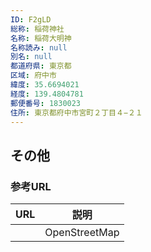 ```yaml
---
ID: F2gLD
総称: 稲荷神社
名称: 稲荷大明神
名称読み: null
別名: null
都道府県: 東京都
区域: 府中市
緯度: 35.6694021
経度: 139.4804781
郵便番号: 1830023
住所: 東京都府中市宮町２丁目４−２１
---
```


## その他

### 参考URL

| URL | 説明          |
| --- | ------------- |
|     | OpenStreetMap |
